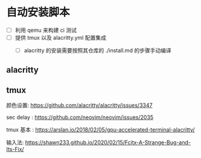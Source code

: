 # 自动安装脚本
- [ ] 利用 qemu 来构建 ci 测试
- [ ] 提供 tmux 以及 alacritty.yml 配置集成
  - [ ] alacritty 的安装需要按照其仓库的 ./install.md 的步骤手动编译


## alacritty


## tmux
颜色设置: https://github.com/alacritty/alacritty/issues/3347

sec delay : https://github.com/neovim/neovim/issues/2035

tmux 基本 :
https://arslan.io/2018/02/05/gpu-accelerated-terminal-alacritty/

输入法:
https://shawn233.github.io/2020/02/15/Fcitx-A-Strange-Bug-and-Its-Fix/
